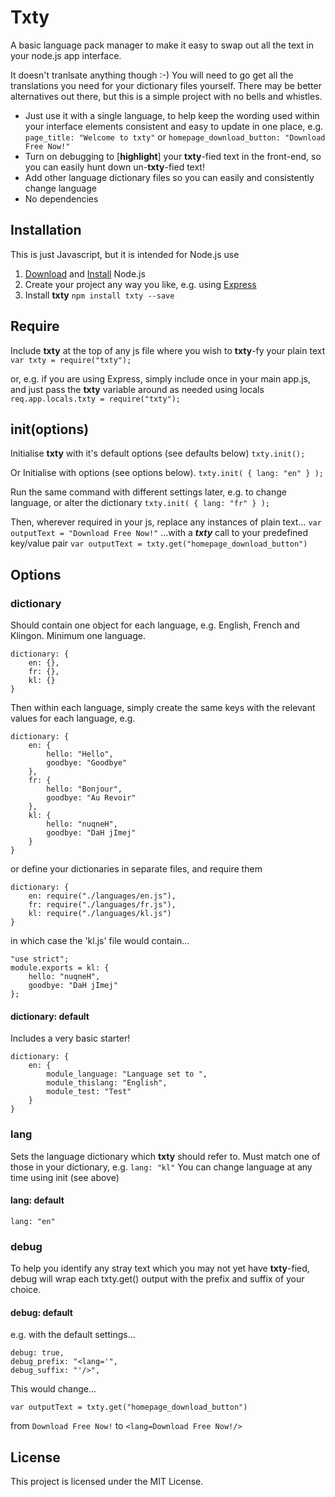 # Txty

A basic language pack manager to make it easy to swap out all the text in your node.js app interface.

It doesn't tranlsate anything though :-) You will need to go get all the translations you need for your dictionary files yourself. There may be better alternatives out there, but this is a simple project with no bells and whistles.

* Just use it with a single language, to help keep the wording used within your interface elements consistent and easy to update in one place, e.g. `page_title: "Welcome to txty"` or `homepage_download_button: "Download Free Now!"`
* Turn on debugging to [**highlight**] your **txty**-fied text in the front-end, so you can easily hunt down un-**txty**-fied text!
* Add other language dictionary files so you can easily and consistently change language
* No dependencies

## Installation

This is just Javascript, but it is intended for Node.js use
1. [Download](https://nodejs.org/en/download/) and [Install](https://docs.npmjs.com/getting-started/installing-node) Node.js
2. Create your project any way you like, e.g. using [Express](https://www.npmjs.com/package/express)
3. Install **txty** `npm install txty --save`

## Require
Include **txty** at the top of any js file where you wish to **txty**-fy your plain text `var txty = require("txty");`

or, e.g. if you are using Express, simply include once in your main app.js, and just pass the **txty** variable around as needed using locals `req.app.locals.txty = require("txty");`

## init(options)
Initialise **txty** with it's default options (see defaults below)
`txty.init();`

Or Initialise with options (see options below).
`txty.init( { lang: "en" } );`

Run the same command with different settings later, e.g. to change language, or alter the dictionary
`txty.init( { lang: "fr" } );`

Then, wherever required in your js, replace any instances of plain text...
`var outputText = "Download Free Now!"`
...with a ***txty*** call to your predefined key/value pair
`var outputText = txty.get("homepage_download_button")`

## Options

### dictionary
Should contain one object for each language, e.g. English, French and Klingon. Minimum one language.
```
dictionary: {
    en: {},
    fr: {},
    kl: {}
}
```
Then within each language, simply create the same keys with the relevant values for each language, e.g.
```
dictionary: {
    en: {
        hello: "Hello",
        goodbye: "Goodbye"
    },
    fr: {
        hello: "Bonjour",
        goodbye: "Au Revoir"
    },
    kl: {
        hello: "nuqneH",
        goodbye: "DaH jImej"
    }
}
```
or define your dictionaries in separate files, and require them
```
dictionary: {
    en: require("./languages/en.js"),
    fr: require("./languages/fr.js"),
    kl: require("./languages/kl.js")
}
```
in which case the 'kl.js' file would contain...
```
"use strict";
module.exports = kl: {
    hello: "nuqneH",
    goodbye: "DaH jImej"
};
```
#### dictionary: default
Includes a very basic starter!
```
dictionary: {
    en: {
        module_language: "Language set to ",
        module_thislang: "English",
        module_test: "Test"
    }
}
```

### lang
Sets the language dictionary which **txty** should refer to. Must match one of those in your dictionary, e.g.
`lang: "kl"`
You can change language at any time using init (see above)

#### lang: default
`lang: "en"`

### debug
To help you identify any stray text which you may not yet have **txty**-fied, debug will wrap each txty.get() output with the prefix and suffix of your choice.

#### debug: default
e.g. with the default settings...
```
debug: true,
debug_prefix: "<lang='",
debug_suffix: "'/>",
```
This would change...
```
var outputText = txty.get("homepage_download_button")
```
from `Download Free Now!` to `<lang=Download Free Now!/>`

## License
This project is licensed under the MIT License.
